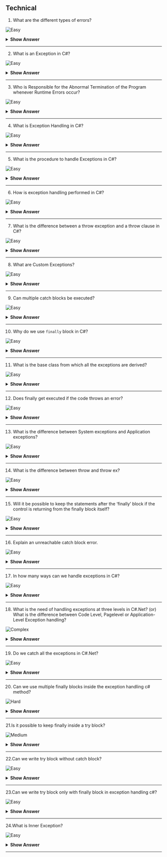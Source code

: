 ## Technical

1. What are the different types of errors?

![Easy](https://github.com/revaturelabs/interviewquestions/blob/dev/ComplexityTags/simple%20(2).svg)

<details> <summary> <b> Show Answer </b> </summary>

<blockquote> 

When we write and execute our code in the .NET framework then there is a possibility of two types of error occurrences. They are as follows:

- Compilation Errors
- Runtime Errors

</blockquote> 

</details>

---

2. What is an Exception in C#?

![Easy](https://github.com/revaturelabs/interviewquestions/blob/dev/ComplexityTags/simple%20(2).svg)

<details> <summary> <b> Show Answer </b> </summary>

<blockquote> 

An Exception is a class in C# which is responsible for the abnormal termination of the program when runtime errors occur while running the program.  So, these errors (runtime) are very dangerous because whenever the runtime errors occur in the programs, the program gets terminated abnormally on the same line where the error gets occurred without executing the next line of code.

**Note**: Most people are saying Runtime Errors are Exceptions which is not true. Exceptions are classes that are responsible for the abnormal termination of the program when runtime errors occur.

</blockquote>

</details>

---

3. Who is Responsible for the Abnormal Termination of the Program whenever Runtime Errors occur?

![Easy](https://github.com/revaturelabs/interviewquestions/blob/dev/ComplexityTags/simple%20(2).svg)

<details> <summary> <b> Show Answer </b> </summary>

<blockquote> 

Objects of Exception classes are responsible for the abnormal termination of the program whenever runtime errors occur. These exception classes are predefined under BCL (Base Class Libraries) where a separate class is provided for every different type of exception like,

- IndexOutOfRangeException
- FormatException
- NullReferenceException 

**Note**: Exception class is the superclass of all Exception classes in C#.

</blockquote>

</details>

---

4. What is Exception Handling in C#?

![Easy](https://github.com/revaturelabs/interviewquestions/blob/dev/ComplexityTags/simple%20(2).svg)

<details> <summary> <b> Show Answer </b> </summary>

<blockquote> 

The process of catching the exception for converting the CLR-given exception message to an end-user understandable message and for stopping the abnormal termination of the program whenever runtime errors are occurring is called Exception Handling in C#. Once we handle an exception under a program, we will get the following advantages: -

- We can stop the Abnormal Termination
- We can perform any corrective action that may resolve the problem.
- Displaying a user-friendly error message, so that the user can resolve the problem provided if it is under his control.

</blockquote>

</details>

---

5. What is the procedure to handle Exceptions in C#?

![Easy](https://github.com/revaturelabs/interviewquestions/blob/dev/ComplexityTags/simple%20(2).svg)

<details> <summary> <b> Show Answer </b> </summary>

<blockquote> 

The Exception Handling in C# is a 4 steps procedure:

- Preparing the exception object that is appropriate to the current logical mistake.
- Throwing that exception to the appropriate exception handler.
- Catching that exception.
- Taking necessary actions against that exception.

</blockquote>

</details>

---

6.  How is exception handling performed in C#?

![Easy](https://github.com/revaturelabs/interviewquestions/blob/dev/ComplexityTags/simple%20(2).svg)

<details> <summary> <b> Show Answer </b> </summary>

<blockquote> 

In C#, exception handling helps detect errors in code at runtime. The process is implemented using four different keywords:

`<Try>` identifies blocks of code where exceptions are activated
`<Catch>` catches the exceptions that have been identified by <Try>
`<Finally>` executes a given set of statements depending on whether an exception is thrown out or not
`<Throw>` removes the exception

</blockquote>

</details>

---

7. What is the difference between a throw exception and a throw clause in C#?

![Easy](https://github.com/revaturelabs/interviewquestions/blob/dev/ComplexityTags/simple%20(2).svg)

<details> <summary> <b> Show Answer </b> </summary>

<blockquote> 

The fundamental difference is that throw exceptions overwrite the stack trace, whereas throw clauses retain the stack information. As such, it is much harder to retrieve the original code responsible for throwing the exception with throw exceptions. 

</blockquote>

</details>

---

8. What are Custom Exceptions?

![Easy](https://github.com/revaturelabs/interviewquestions/blob/dev/ComplexityTags/simple%20(2).svg)

<details> <summary> <b> Show Answer </b> </summary>

<blockquote> 

Sometimes there are some errors that need to be handled as per user requirements. Custom exceptions are used for them and are used as defined exceptions.

**Example**

```C#

using System;
class InvalidAgeException : Exception {
    public InvalidAgeException() : base() {}
    public InvalidAgeException(string msg) : base(msg) {}
}
class Person {
    private int age;
    public int Age
    {
        set {
            if ( value &gt;= 19 &amp;&amp; value &lt;= 60 )
                age = value;
            else{
                InvalidAgeException expObj = new InvalidAgeException("The Age input has to be with 19 to 60");
                throw expObj;
                }
            }
        get {
            return age;
            }
    }
}
class Test {
    public static void Main(string []args) {
        Person personObj = new Person();
        Console.Write("Enter the age : ");
        try {
            string ageInput = Console.ReadLine();
            /* convert the string value into int value
            with the help of int.parse() method */
            personObj.Age = int.Parse( ageInput );
            Console.WriteLine("Valid age input");
            }
        catch(InvalidAgeException expObj){
            Console.WriteLine( expObj.Message );
            }
    }
}

```

</blockquote>

</details>

---

9. Can multiple catch blocks be executed?

![Easy](https://github.com/revaturelabs/interviewquestions/blob/dev/ComplexityTags/simple%20(2).svg)

<details> <summary> <b> Show Answer </b> </summary>

<blockquote> 

No, Multiple catch blocks can't be executed. Once the proper catch code is executed, the control is transferred to the finally block and then the code that follows the finally block gets executed.

</blockquote>

</details>

---

10. Why do we use `finally` block in C#?

![Easy](https://github.com/revaturelabs/interviewquestions/blob/dev/ComplexityTags/simple%20(2).svg)

<details> <summary> <b> Show Answer </b> </summary>

<blockquote> 

`Finally` block will be executed irrespective of exception. So, while executing the code in the try block when an exception occurs, control is returned to the catch block and at last, finally block will be executed. So, closing the connection to the database / releasing the file handlers can be kept in the finally block.

</blockquote>

</details>

---

11. What is the base class from which all the exceptions are derived?

![Easy](https://github.com/revaturelabs/interviewquestions/blob/dev/ComplexityTags/simple%20(2).svg)

<details> <summary> <b> Show Answer </b> </summary>

<blockquote> 

`System.Exception`

</blockquote>

</details>

---
 

12. Does finally get executed if the code throws an error?

![Easy](https://github.com/revaturelabs/interviewquestions/blob/dev/ComplexityTags/simple%20(2).svg)

<details> <summary> <b> Show Answer </b> </summary>

<blockquote> 

Yes, Finally block will get executed always.
 
</blockquote>

</details>

---

13. What is the difference between System exceptions and Application exceptions?

![Easy](https://github.com/revaturelabs/interviewquestions/blob/dev/ComplexityTags/simple%20(2).svg)

<details> <summary> <b> Show Answer </b> </summary>

<blockquote> 

- System exceptions are derived directly from a base class `System.SystemException`. A System-level Exception is normally thrown when a nonrecoverable error has occurred.
- Application exceptions can be user-defined exceptions thrown by the applications. If you are designing an application that needs to create its own exceptions class, you are advised to derive custom exceptions from the `System.ApplicationException` class. It is typically thrown when a recoverable error has occurred.
 
</blockquote>

</details>

---

14. What is the difference between throw and throw ex?

![Easy](https://github.com/revaturelabs/interviewquestions/blob/dev/ComplexityTags/simple%20(2).svg)

<details> <summary> <b> Show Answer </b> </summary>

<blockquote> 

throw statement preserves the original error stack information but in throw ex, stack error of exception will be replaced with a stack trace starting with rethrow point.

</blockquote>

</details>

---

15. Will it be possible to keep the statements after the ‘finally’ block if the control is returning from the finally block itself?

![Easy](https://github.com/revaturelabs/interviewquestions/blob/dev/ComplexityTags/simple%20(2).svg)

<details> <summary> <b> Show Answer </b> </summary>

<blockquote> 

This will result in an unreachable catch block error. This is because the control will be returning from the `finally` block itself. The compiler will fail to execute the code after the line with the exception. That is why the execution will show an unreachable code error. 

</blockquote>

</details>

---

16. Explain an unreachable catch block error.

![Easy](https://github.com/revaturelabs/interviewquestions/blob/dev/ComplexityTags/simple%20(2).svg)

<details> <summary> <b> Show Answer </b> </summary>

<blockquote> 

In the case of multiple catch blocks, the order in which catch blocks are placed is from the most specific to the most general ones. That is, the subclasses of an exception should come first, and then the super classes will follow. In case the super classes are kept first, followed by the sub classes after it, the compiler will show an unreachable catch block error.

</blockquote>

</details>

---

17. In how many ways can we handle exceptions in C#?

![Easy](https://github.com/revaturelabs/interviewquestions/blob/dev/ComplexityTags/simple%20(2).svg)

<details> <summary> <b> Show Answer </b> </summary>

<blockquote> 

Three ways we are handling the exceptions 

- Application Level
- Page Level
- Code Level

In addition to the above IIS custom handlers.

</blockquote>

</details>

---

18. What is the need of handling exceptions at three levels in C#.Net?
(or)
What is the difference between Code Level, Pagelevel or Application-Level Exception handling?

![Complex](https://github.com/revaturelabs/interviewquestions/blob/dev/ComplexityTags/Complex%20(2).svg)

<details> <summary> <b> Show Answer </b> </summary>

<blockquote>

**Code Level**: Using try, catch and finally blocks to handle the exceptions 

```C#

try
{
    //block of code
}
catch (Exception e)
{
    
}
finally
{
  
}
```

**Page Level**:

- Here also we have try, catch and finally blocks but these blocks are optional.
- We need to add the below event in the page.

```C#

void Application_Error(object sender, EventArgs e)
{
    Exception exc = Server.GetLastError();
    _________________
    _________________
}
```

- If the exception not handling at the code level, it will come to the above page level

**Application Level**:

- Here also we have try, catch and finally blocks  

- This kind of Exception will be handled in two ways

  - Using WebConfig file.
  - Using Global.asax file.

- **Using WebConfig file**:

```C#

<system.web>
    <customErrors mode="On" defaultRedirect="Page URL">
      <error statusCode="500" redirect="Page URL"/>
    </customErrors>
  </system.web>
```

- **Using Global.asax file**:

- Needs to place the below handler in  `Global.asax` file

```C#

void Application_Error(object sender, EventArgs e)
{
    Exception exc = Server.GetLastError();
    _________________
    _________________
}
```

- If an exception is not handled at the code level and page level, then it will come to the application level.

</blockquote>

</details>

---

19. Do we catch all the exceptions in C#.Net?

![Easy](https://github.com/revaturelabs/interviewquestions/blob/dev/ComplexityTags/simple%20(2).svg)

<details> <summary> <b> Show Answer </b> </summary>

<blockquote> 

Some uncatchable exceptions exist in C#.Net.

**Examples** : OutOfMemoryException and StackOverflowException etc..

</blockquote>

</details>

---

20. Can we use multiple finally blocks inside the exception handling c# method?

![Hard](https://github.com/revaturelabs/interviewquestions/blob/dev/ComplexityTags/Hard%20(2).svg)

<details> <summary> <b> Show Answer </b> </summary>

<blockquote> 

Yes, we can write the multiple finally blocks in exception handling c#. For every try block, there needs to be either a catch block or finally block.

</blockquote>

</details>

---

21.Is it possible to keep finally inside a try block?

![Medium](https://github.com/revaturelabs/interviewquestions/blob/dev/ComplexityTags/Easy%20(2).svg)

<details> <summary> <b> Show Answer </b> </summary>

<blockquote> 

Yes, it is possible to keep finally inside a try block.

</blockquote>

</details>

---

22.Can we write try block without catch block?

![Easy](https://github.com/revaturelabs/interviewquestions/blob/dev/ComplexityTags/Easy%20(2).svg)

<details> <summary> <b> Show Answer </b> </summary>

<blockquote> 

No, It’s not allowed to write a try block without a catch/finally block. 
You have to write one of either catch or finally with each try block. 
Otherwise you will be prompt with a compilation error.

</blockquote>

</details>

---

23.Can we write try block only with finally block in exception handling c#?

![Easy](https://github.com/revaturelabs/interviewquestions/blob/dev/ComplexityTags/Easy%20(2).svg)

<details> <summary> <b> Show Answer </b> </summary>

<blockquote> 

Yes, you can write a try block only with the finally block.

try
{
}
finally
{
}

</blockquote>

</details>

---

24.What is Inner Exception?

![Easy](https://github.com/revaturelabs/interviewquestions/blob/dev/ComplexityTags/Easy%20(2).svg)

<details> <summary> <b> Show Answer </b> </summary>

<blockquote> 

The InnerException property returns the Exception instance (original exception) that caused the current exception.

To look at the inner exception, we have to make this program cause an exception to fail. To do that you have 3 options

Enter a Character instead of a number (Causes Format Exception)
Or Enter a very big number that an integer cannot hold (Causes Over Flow Exception)
Or Enter Zero for Second Number (Causes Divide By Zero Exception)

</blockquote>

</details>

---



